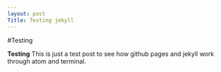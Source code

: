 ```yaml
---
layout: post
Title: Testing jekyll
---
```


#Testing

**Testing** This is just a test post to see how github pages and jekyll work through atom and terminal.

